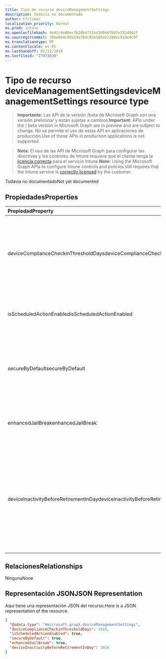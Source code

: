 ```yaml
---
title: Tipo de recurso deviceManagementSettings
description: Todavía no documentado
author: tfitzmac
localization_priority: Normal
ms.prod: intune
ms.openlocfilehash: 4e92c8e88ecf620b4731bd3694dfb97e252d042f
ms.sourcegitcommit: 36be044c89a19af84c93e586e22200ec919e4c9f
ms.translationtype: MT
ms.contentlocale: es-ES
ms.lasthandoff: 01/12/2019
ms.locfileid: "27973030"
---
```

# <a name="devicemanagementsettings-resource-type"></a><span data-ttu-id="be3f4-103">Tipo de recurso deviceManagementSettings</span><span class="sxs-lookup"><span data-stu-id="be3f4-103">deviceManagementSettings resource type</span></span>

> <span data-ttu-id="be3f4-104">**Importante:** Las API de la versión /beta de Microsoft Graph son una versión preliminar y están sujetas a cambios.</span><span class="sxs-lookup"><span data-stu-id="be3f4-104">**Important:** APIs under the / beta version in Microsoft Graph are in preview and are subject to change.</span></span> <span data-ttu-id="be3f4-105">No se permite el uso de estas API en aplicaciones de producción.</span><span class="sxs-lookup"><span data-stu-id="be3f4-105">Use of these APIs in production applications is not supported.</span></span>

> <span data-ttu-id="be3f4-106">**Nota:** El uso de las API de Microsoft Graph para configurar las directivas y los controles de Intune requiere que el cliente tenga la [licencia correcta](https://go.microsoft.com/fwlink/?linkid=839381) para el servicio Intune.</span><span class="sxs-lookup"><span data-stu-id="be3f4-106">**Note:** Using the Microsoft Graph APIs to configure Intune controls and policies still requires that the Intune service is [correctly licensed](https://go.microsoft.com/fwlink/?linkid=839381) by the customer.</span></span>

<span data-ttu-id="be3f4-107">Todavía no documentado</span><span class="sxs-lookup"><span data-stu-id="be3f4-107">Not yet documented</span></span>
## <a name="properties"></a><span data-ttu-id="be3f4-108">Propiedades</span><span class="sxs-lookup"><span data-stu-id="be3f4-108">Properties</span></span>
|<span data-ttu-id="be3f4-109">Propiedad</span><span class="sxs-lookup"><span data-stu-id="be3f4-109">Property</span></span>|<span data-ttu-id="be3f4-110">Tipo</span><span class="sxs-lookup"><span data-stu-id="be3f4-110">Type</span></span>|<span data-ttu-id="be3f4-111">Descripción</span><span class="sxs-lookup"><span data-stu-id="be3f4-111">Description</span></span>|
|:---|:---|:---|
|<span data-ttu-id="be3f4-112">deviceComplianceCheckinThresholdDays</span><span class="sxs-lookup"><span data-stu-id="be3f4-112">deviceComplianceCheckinThresholdDays</span></span>|<span data-ttu-id="be3f4-113">Int32</span><span class="sxs-lookup"><span data-stu-id="be3f4-113">Int32</span></span>|<span data-ttu-id="be3f4-114">El número de días que se permite a un dispositivo continuar sin registrarse para seguir siendo compatible.</span><span class="sxs-lookup"><span data-stu-id="be3f4-114">The number of days a device is allowed to go without checking in to remain compliant.</span></span> <span data-ttu-id="be3f4-115">Valores válidos de 0 a 120</span><span class="sxs-lookup"><span data-stu-id="be3f4-115">Valid values 0 to 120</span></span>|
|<span data-ttu-id="be3f4-116">isScheduledActionEnabled</span><span class="sxs-lookup"><span data-stu-id="be3f4-116">isScheduledActionEnabled</span></span>|<span data-ttu-id="be3f4-117">Booleano</span><span class="sxs-lookup"><span data-stu-id="be3f4-117">Boolean</span></span>|<span data-ttu-id="be3f4-118">Es la característica que está o no habilitada para la acción programada para la regla.</span><span class="sxs-lookup"><span data-stu-id="be3f4-118">Is feature enabled or not for scheduled action for rule.</span></span>|
|<span data-ttu-id="be3f4-119">secureByDefault</span><span class="sxs-lookup"><span data-stu-id="be3f4-119">secureByDefault</span></span>|<span data-ttu-id="be3f4-120">Booleano</span><span class="sxs-lookup"><span data-stu-id="be3f4-120">Boolean</span></span>|<span data-ttu-id="be3f4-121">Cuando es true, el dispositivo debe ser no compatible cuando no hay ninguna directiva de cumplimiento dirigida</span><span class="sxs-lookup"><span data-stu-id="be3f4-121">Device should be noncompliant when there is no compliance policy targeted when this is true</span></span>|
|<span data-ttu-id="be3f4-122">enhancedJailBreak</span><span class="sxs-lookup"><span data-stu-id="be3f4-122">enhancedJailBreak</span></span>|<span data-ttu-id="be3f4-123">Booleano</span><span class="sxs-lookup"><span data-stu-id="be3f4-123">Boolean</span></span>|<span data-ttu-id="be3f4-124">Es la característica habilitada o no para la detección de jailbreak de mejorada.</span><span class="sxs-lookup"><span data-stu-id="be3f4-124">Is feature enabled or not for enhanced jailbreak detection.</span></span>|
|<span data-ttu-id="be3f4-125">deviceInactivityBeforeRetirementInDay</span><span class="sxs-lookup"><span data-stu-id="be3f4-125">deviceInactivityBeforeRetirementInDay</span></span>|<span data-ttu-id="be3f4-126">Int32</span><span class="sxs-lookup"><span data-stu-id="be3f4-126">Int32</span></span>|<span data-ttu-id="be3f4-127">Cuando el dispositivo no busca un número especificado de días, es posible que se quiten los datos de la compañía y el dispositivo no estará en administración.</span><span class="sxs-lookup"><span data-stu-id="be3f4-127">When the device does not check in for specified number of days, the company data might be removed and the device will not be under management.</span></span> <span data-ttu-id="be3f4-128">Valores válidos 30 a 270</span><span class="sxs-lookup"><span data-stu-id="be3f4-128">Valid values 30 to 270</span></span>|

## <a name="relationships"></a><span data-ttu-id="be3f4-129">Relaciones</span><span class="sxs-lookup"><span data-stu-id="be3f4-129">Relationships</span></span>
<span data-ttu-id="be3f4-130">Ninguna</span><span class="sxs-lookup"><span data-stu-id="be3f4-130">None</span></span>
## <a name="json-representation"></a><span data-ttu-id="be3f4-131">Representación JSON</span><span class="sxs-lookup"><span data-stu-id="be3f4-131">JSON Representation</span></span>
<span data-ttu-id="be3f4-132">Aquí tiene una representación JSON del recurso.</span><span class="sxs-lookup"><span data-stu-id="be3f4-132">Here is a JSON representation of the resource.</span></span>
<!-- {
  "blockType": "resource",
  "@odata.type": "microsoft.graph.deviceManagementSettings"
}
-->
``` json
{
  "@odata.type": "#microsoft.graph.deviceManagementSettings",
  "deviceComplianceCheckinThresholdDays": 1024,
  "isScheduledActionEnabled": true,
  "secureByDefault": true,
  "enhancedJailBreak": true,
  "deviceInactivityBeforeRetirementInDay": 1024
}
```





